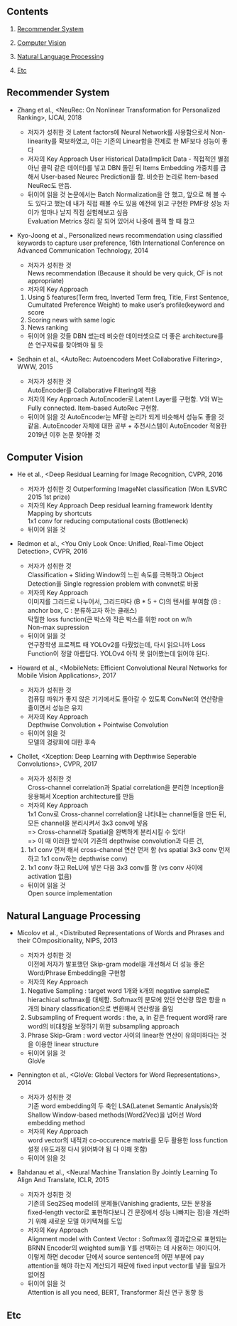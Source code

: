 ## Contents
1. [Recommender System](#Recommender-System)

2. [Computer Vision](#Computer-Vision)

3. [Natural Language Processing](#Natural-Language-Processing)

4. [Etc](#Etc)



## Recommender System  
* Zhang et al., <NeuRec: On Nonlinear Transformation for Personalized Ranking>, IJCAI, 2018
  + 저자가 성취한 것
  Latent factors에 Neural Network를 사용함으로서 Non-linearity를 확보하였고, 이는 기존의 Linear함을 전제로 한 MF보다 성능이 좋다
  + 저자의 Key Approach
  User Historical Data(Implicit Data - 직접적인 별점 아닌 클릭 같은 데이터)를 넣고 DBN 돌린 뒤 Items Embedding 가중치를 곱해서 User-based Neurec Prediction을 함.
     비슷한 논리로 Item-based NeuRec도 만듬.
  + 뒤이어 읽을 것
  논문에서는 Batch Normalization을 안 했고, 앞으로 해 볼 수도 있다고 했는데 내가 직접 해볼 수도 있음
  예전에 읽고 구현한 PMF랑 성능 차이가 얼마나 날지 직접 실험해보고 싶음  
  Evaluation Metrics 정리 잘 되어 있어서 나중에 플젝 할 때 참고

* Kyo-Joong et al., Personalized news recommendation using classified keywords to capture user preference, 16th International Conference on Advanced Communication Technology, 2014
  + 저자가 성취한 것  
  News recommendation (Because it should be very quick, CF is not appropriate)
  + 저자의 Key Approach
  1. Using 5 features(Term freq, Inverted Term freq, Title, First Sentence, Cumultated Preference Weight) to make user’s profile(keyword and score
  2. Scoring news with same logic
  3. News ranking
  + 뒤이어 읽을 것들
  DBN 썼는데 비슷한 데이터셋으로 더 좋은 architecture를 쓴 연구자료를 찾아봐야 될 듯  
  
* Sedhain et al., <AutoRec: Autoencoders Meet Collaborative Filtering>, WWW, 2015
  + 저자가 성취한 것  
  AutoEncoder를 Collaborative Filtering에 적용
  + 저자의 Key Approach
  AutoEncoder로 Latent Layer를 구현함. V와 W는 Fully connected. Item-based AutoRec 구현함.
  + 뒤이어 읽을 것
  AutoEncoder는 MF랑 논리가 되게 비슷해서 성능도 좋을 것 같음. AutoEncoder 자체에 대한 공부 + 추천시스템이 AutoEncoder 적용한 2019년 이후 논문 찾아볼 것

  
## Computer Vision  
* He et al., <Deep Residual Learning for Image Recognition, CVPR, 2016
  + 저자가 성취한 것
  Outperforming ImageNet classification (Won ILSVRC 2015 1st prize)
  + 저자의 Key Approach
  Deep residual learning framework 
  Identity Mapping by shortcuts  
  1x1 conv for reducing computational costs (Bottleneck)  
  + 뒤이어 읽을 것  
  
* Redmon et al., <You Only Look Once: Unified, Real-Time Object Detection>, CVPR, 2016
  + 저자가 성취한 것  
  Classification + Sliding Window의 느린 속도를 극복하고 Object Detection을 Single regression problem with convnet로 바꿈
  + 저자의 Key Approach  
  이미지를 그리드로 나누어서, 그리드마다 (B * 5 + C)의 텐서를 부여함 (B : anchor box, C : 분류하고자 하는 클래스)  
  탁월한 loss function(큰 박스와 작은 박스를 위한 root on w/h  
  Non-max supression
  + 뒤이어 읽을 것  
  연구장학생 프로젝트 때 YOLOv2를 다뤘었는데, 다시 읽으니까 Loss Function이 정말 아름답다. YOLOv4 아직 못 읽어봤는데 읽어야 된다.
  
* Howard et al., <MobileNets: Efficient Convolutional Neural Networks for Mobile Vision Applications>, 2017
  + 저자가 성취한 것  
  컴퓨팅 파워가 좋지 않은 기기에서도 돌아갈 수 있도록 ConvNet의 연산량을 줄이면서 성능은 유지  
  + 저자의 Key Approach  
  Depthwise Convolution + Pointwise Convolution  
  + 뒤이어 읽을 것  
  모델의 경량화에 대한 후속 
  
* Chollet, <Xception: Deep Learning with Depthwise Seperable Convolutions>, CVPR, 2017
  + 저자가 성취한 것  
  Cross-channel correlation과 Spatial correlation을 분리한 Inception을 응용해서 Xception architecture를 만듬  
  + 저자의 Key Approach  
  1x1 Conv로 Cross-channel correlation을 나타내는 channel들을 만든 뒤, 모든 channel을 분리시켜서 3x3 conv에 넣음  
  => Cross-channel과 Spatial을 완벽하게 분리시킬 수 있다!  
  => 이 때 이러한 방식이 기존의 depthwise convolution과 다른 건,  
  1) 1x1 conv 먼저 해서 cross-channel 연산 먼저 함 (vs spatial 3x3 conv 먼저 하고 1x1 conv하는 depthwise conv)    
  2) 1x1 conv 하고 ReLU에 넣은 다음 3x3 conv를 함 (vs conv 사이에 activation 없음)  
  + 뒤이어 읽을 것  
  Open source implementation  
  
## Natural Language Processing
* Micolov et al., <Distributed Representations of Words and Phrases and their COmpositionality, NIPS, 2013
  + 저자가 성취한 것  
  이전에 저자가 발표했던 Skip-gram model을 개선해서 더 성능 좋은 Word/Phrase Embedding을 구현함  
  + 저자의 Key Approach  
  1) Negative Sampling : target word 1개와 k개의 negative sample로 hierachical softmax를 대체함. Softmax의 분모에 있던 연산량 많은 항을 n개의 binary classification으로 변환해서 연산량을 줄임  
  2) Subsampling of Frequent words : the, a, in 같은 frequent word와 rare word의 비대칭을 보정하기 위한 subsampling approach  
  3) Phrase Skip-Gram : word vector 사이의 linear한 연산이 유의미하다는 것을 이용한 linear structure  
  + 뒤이어 읽을 것  
  GloVe 

* Pennington et al., <GloVe: Global Vectors for Word Representations>, 2014
  + 저자가 성취한 것  
  기존 word embedding의 두 축인 LSA(Latenet Semantic Analysis)와 Shallow Window-based methods(Word2Vec)을 넘어선 Word embedding method    
  + 저자의 Key Approach  
  word vector의 내적과 co-occurence matrix를 모두 활용한 loss function 설정 (유도과정 다시 읽어봐야 됨 다 이해 못함)  
  + 뒤이어 읽을 것  

* Bahdanau et al., <Neural Machine Translation By Jointly Learning To Align And Translate, ICLR, 2015
  + 저자가 성취한 것  
  기존의 Seq2Seq model의 문제들(Vanishing gradients, 모든 문장을 fixed-length vector로 표현하다보니 긴 문장에서 성능 나빠지는 점)을 개선하기 위해 새로운 모델 아키텍쳐를 도입  
  + 저자의 Key Approach  
  Alignment model with Context Vector : Softmax의 결과값으로 표현되는 BRNN Encoder의 weighted sum을 Y를 선택하는 데 사용하는 아이디어.  
  이렇게 하면 decoder 단에서 source sentence의 어떤 부분에 pay attention을 해야 하는지 계산되기 때문에 fixed input vector를 넣을 필요가 없어짐
  + 뒤이어 읽을 것  
  Attention is all you need, BERT, Transformer 최신 연구 동향 등



## Etc
